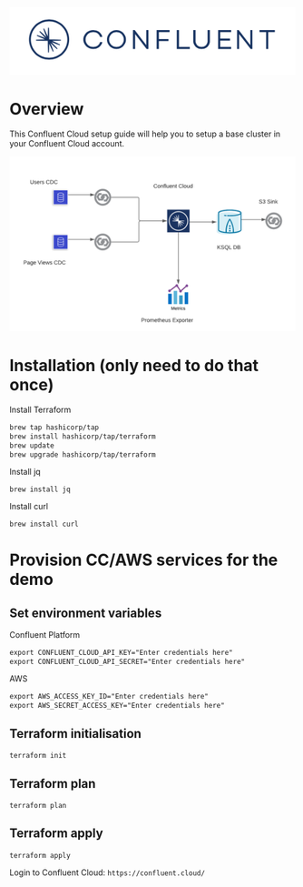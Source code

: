 ![image](confluent-logo-300-2.png)

# Overview

This Confluent Cloud setup guide will help you to setup a base cluster in your Confluent Cloud account.

![image](architecture-diagram.png)

# Installation (only need to do that once)

Install Terraform
```
brew tap hashicorp/tap
brew install hashicorp/tap/terraform
brew update
brew upgrade hashicorp/tap/terraform
```

Install jq
```
brew install jq
```

Install curl
```
brew install curl
```

# Provision CC/AWS services for the demo
## Set environment variables
Confluent Platform
```
export CONFLUENT_CLOUD_API_KEY="Enter credentials here"
export CONFLUENT_CLOUD_API_SECRET="Enter credentials here"
```
AWS
```
export AWS_ACCESS_KEY_ID="Enter credentials here"
export AWS_SECRET_ACCESS_KEY="Enter credentials here"
```

## Terraform initialisation
```
terraform init
```

## Terraform plan
```
terraform plan
```

## Terraform apply
```
terraform apply
```

Login to Confluent Cloud: `https://confluent.cloud/`